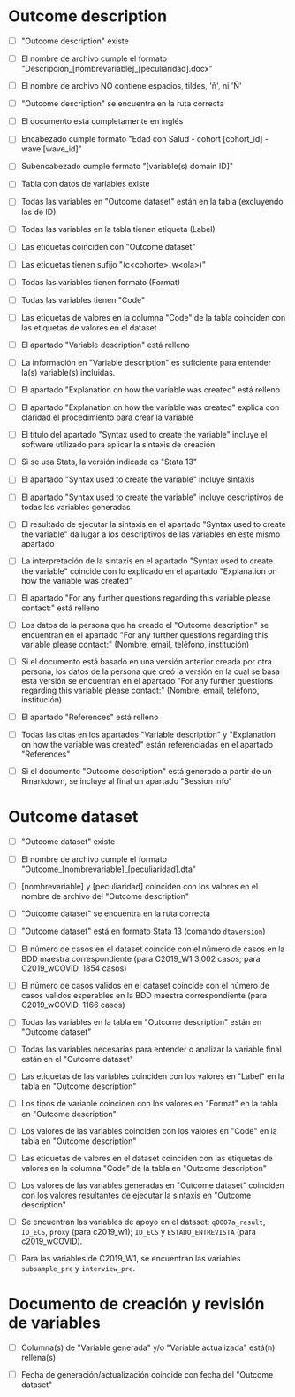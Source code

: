 # Outcome description

- [ ] "Outcome description" existe

- [ ] El nombre de archivo cumple el formato
  "Descripcion_[nombrevariable]_[peculiaridad].docx"

- [ ] El nombre de archivo NO contiene espacios, tildes, 'ñ', ni 'Ñ'

- [ ] "Outcome description" se encuentra en la ruta correcta

- [ ] El documento está completamente en inglés

- [ ] Encabezado cumple formato
  "Edad con Salud - cohort [cohort_id] - wave [wave_id]"

- [ ] Subencabezado cumple formato "[variable(s) domain ID]"

- [ ] Tabla con datos de variables existe

- [ ] Todas las variables en "Outcome dataset" están en la tabla
  (excluyendo las de ID)

- [ ] Todas las variables en la tabla tienen etiqueta (Label)

- [ ] Las etiquetas coinciden con "Outcome dataset"

- [ ] Las etiquetas tienen sufijo "(c\<cohorte\>_w\<ola\>)"

- [ ] Todas las variables tienen formato (Format)

- [ ] Todas las variables tienen "Code"

- [ ] Las etiquetas de valores en la columna "Code" de la tabla coinciden con las
  etiquetas de valores en el dataset

- [ ] El apartado "Variable description" está relleno

- [ ] La información en "Variable description" es suficiente para
  entender la(s) variable(s) incluidas.

- [ ] El apartado "Explanation on how the variable was created"
  está relleno
  
- [ ] El apartado "Explanation on how the variable was created" explica
  con claridad el procedimiento para crear la variable

- [ ] El título del apartado "Syntax used to create the variable" incluye
  el software utilizado para aplicar la sintaxis de creación

- [ ] Si se usa Stata, la versión indicada es "Stata 13"

- [ ] El apartado "Syntax used to create the variable" incluye sintaxis

- [ ] El apartado "Syntax used to create the variable" incluye
  descriptivos de todas las variables generadas

- [ ] El resultado de ejecutar la sintaxis en el apartado
  "Syntax used to create the variable" da lugar a los descriptivos
  de las variables en este mismo apartado

- [ ] La interpretación de la sintaxis en el apartado
 "Syntax used to create the variable" coincide con lo explicado en
 el apartado "Explanation on how the variable was created"

- [ ] El apartado
  "For any further questions regarding this variable please contact:"
  está relleno

- [ ] Los datos de la persona que ha creado el "Outcome description"
  se encuentran en el apartado
  "For any further questions regarding this variable please contact:"
  (Nombre, email, teléfono, institución)

- [ ] Si el documento está basado en una versión anterior creada por
  otra persona, los datos de la persona que creó la versión
  en la cual se basa esta versión se encuentran en el apartado
  "For any further questions regarding this variable please contact:"
  (Nombre, email, teléfono, institución)

- [ ] El apartado "References" está relleno

- [ ] Todas las citas en los apartados "Variable description" y
  "Explanation on how the variable was created" están referenciadas
  en el apartado "References"

- [ ] Si el documento "Outcome description" está generado a partir de un
  Rmarkdown, se incluye al final un apartado "Session info"


# Outcome dataset

- [ ] "Outcome dataset" existe

- [ ] El nombre de archivo cumple el formato
  "Outcome_[nombrevariable]_[peculiaridad].dta"

- [ ] [nombrevariable] y [peculiaridad] coinciden con los valores en el nombre de
  archivo del "Outcome description"

- [ ] "Outcome dataset" se encuentra en la ruta correcta

- [ ] "Outcome dataset" está en formato Stata 13 (comando `dtaversion`)

- [ ] El número de casos en el dataset coincide con el número de casos en la BDD
  maestra correspondiente (para C2019_W1 3,002 casos; para C2019_wCOVID, 1854 casos)

- [ ] El número de casos válidos en el dataset coincide con el número de casos
  validos esperables en la BDD maestra correspondiente (para C2019_wCOVID, 1166 casos)

- [ ] Todas las variables en la tabla en "Outcome description" están en
  "Outcome dataset"

- [ ] Todas las variables necesarias para entender o analizar la variable final
  están en el "Outcome dataset"

- [ ] Las etiquetas de las variables coinciden con los valores en "Label"
  en la tabla en "Outcome description"
  
- [ ] Los tipos de variable coinciden con los valores en "Format" en la tabla en
  "Outcome description"

- [ ] Los valores de las variables coinciden con los valores en "Code"
  en la tabla en "Outcome description"

- [ ] Las etiquetas de valores en el dataset coinciden con las etiquetas de valores
  en la columna "Code" de la tabla en "Outcome description"

- [ ] Los valores de las variables generadas en "Outcome dataset"
  coinciden con los valores resultantes de ejecutar la sintaxis en
  "Outcome description"

- [ ] Se encuentran las variables de apoyo en el dataset: `q0007a_result`, `ID_ECS`,
  `proxy` (para c2019_w1); `ID_ECS` y `ESTADO_ENTREVISTA` (para c2019_wCOVID).

- [ ] Para las variables de C2019_W1, se encuentran las variables `subsample_pre` y
  `interview_pre`.


# Documento de creación y revisión de variables

- [ ] Columna(s) de "Variable generada" y/o "Variable actualizada" está(n)
  rellena(s)

- [ ] Fecha de generación/actualización coincide con fecha del "Outcome dataset"
